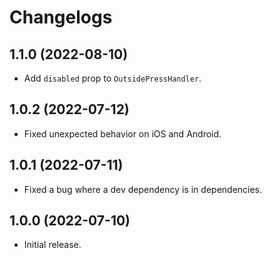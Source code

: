 # Changelogs

## 1.1.0 (2022-08-10)
* Add `disabled` prop to `OutsidePressHandler`.

## 1.0.2 (2022-07-12)
* Fixed unexpected behavior on iOS and Android.

## 1.0.1 (2022-07-11)
* Fixed a bug where a dev dependency is in dependencies.

## 1.0.0 (2022-07-10)
* Initial release.
